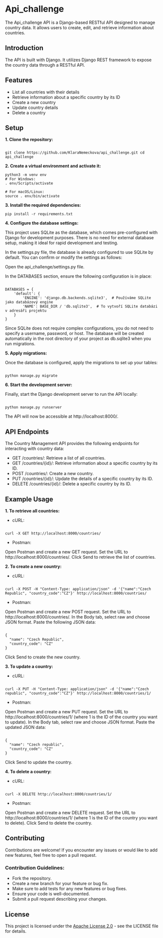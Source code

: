 # Api_challenge

The Api_challenge API is a Django-based RESTful API designed to manage country data. It allows users to create, edit, and retrieve information about countries.

## Introduction

The API is built with Django. It utilizes Django REST framework to expose the country data through a RESTful API.

## Features

- List all countries with their details
- Retrieve information about a specific country by its ID
- Create a new country
- Update country details
- Delete a country

## Setup

**1. Clone the repository:**

```

git clone https://github.com/KlaraNemeckova/api_challenge.git cd api_challenge

```

**2. Create a virtual environment and activate it:**

```
python3 -m venv env
# For Windows:
. env/Scripts/activate

# For macOS/Linux:
source . env/bin/activate 

```

**3. Install the required dependencies:**

```
pip install -r requirements.txt

```

**4. Configure the database settings:**

This project uses SQLite as the database, which comes pre-configured with Django for development purposes. There is no need for external database setup, making it ideal for rapid development and testing.

In the settings.py file, the database is already configured to use SQLite by default. You can confirm or modify the settings as follows:

Open the api_challenge/settings.py file.

In the DATABASES section, ensure the following configuration is in place:

```

DATABASES = {
    'default': {
        'ENGINE': 'django.db.backends.sqlite3',  # Používáme SQLite jako databázový engine
        'NAME': BASE_DIR / 'db.sqlite3',  # To vytvoří SQLite databázi v adresáři projektu
    }
}

```

Since SQLite does not require complex configurations, you do not need to specify a username, password, or host. The database will be created automatically in the root directory of your project as db.sqlite3 when you run migrations.

**5. Apply migrations:**

Once the database is configured, apply the migrations to set up your tables:

```

python manage.py migrate

```

**6. Start the development server:**

Finally, start the Django development server to run the API locally:

```

python manage.py runserver

```

The API will now be accessible at http://localhost:8000/.

## API Endpoints

The Country Management API provides the following endpoints for interacting with country data:

- GET /countries/: Retrieve a list of all countries.
- GET /countries/{id}/: Retrieve information about a specific country by its ID.
- POST /countries/: Create a new country.
- PUT /countries/{id}/: Update the details of a specific country by its ID.
- DELETE /countries/{id}/: Delete a specific country by its ID.


## Example Usage

**1. To retrieve all countries:**

- cURL:

```

curl -X GET http://localhost:8000/countries/

```

- Postman:

Open Postman and create a new GET request.
Set the URL to http://localhost:8000/countries/.
Click Send to retrieve the list of countries.

**2. To create a new country:**

- cURL:

```

curl -X POST -H "Content-Type: application/json" -d '{"name":"Czech Republic", "country_code":"CZ"}' http://localhost:8000/countries/

```

- Postman:

Open Postman and create a new POST request.
Set the URL to http://localhost:8000/countries/.
In the Body tab, select raw and choose JSON format.
Paste the following JSON data:

```

{
  "name": "Czech Republic",
  "country_code": "CZ"
}

```
Click Send to create the new country.

**3. To update a country:**

- cURL:

```

curl -X PUT -H "Content-Type: application/json" -d '{"name":"Czech republic", "country_code":"CZ"}' http://localhost:8000/countries/1/

```

- Postman:

Open Postman and create a new PUT request.
Set the URL to http://localhost:8000/countries/1/ (where 1 is the ID of the country you want to update).
In the Body tab, select raw and choose JSON format.
Paste the updated JSON data:

```

{
  "name": "Czech republic",
  "country_code": "CZ"
}

```
Click Send to update the country.

**4. To delete a country:**

- cURL:

```

curl -X DELETE http://localhost:8000/countries/1/

```

- Postman:

Open Postman and create a new DELETE request.
Set the URL to http://localhost:8000/countries/1/ (where 1 is the ID of the country you want to delete).
Click Send to delete the country.

## Contributing

Contributions are welcome! If you encounter any issues or would like to add new features, feel free to open a pull request.

### Contribution Guidelines:

- Fork the repository.
- Create a new branch for your feature or bug fix.
- Make sure to add tests for any new features or bug fixes.
- Ensure your code is well-documented.
- Submit a pull request describing your changes.

## License

This project is licensed under the [Apache License 2.0](https://www.apache.org/licenses/LICENSE-2.0/) - see the LICENSE file for details.

